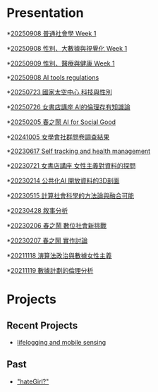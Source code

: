 # Presentation
*[20250908 普通社會學 Week 1]()

*[20250908 性別、大數據與視覺化 Week 1]()

*[20250909 性別、醫療與健康 Week 1](https://docs.google.com/presentation/d/e/2PACX-1vTkN8dy7ORForq6N0v1k5-CY5Sc5f6Y78_wNWXNyQy8PYt5hUzo0Nu0XDXhDTtR7Tpi8qKiLLGKdU6V/pub?start=false&loop=false&delayms=3000)

*[20250908 AI tools regulations]()

*[20250723 國家太空中心 科技與性別]()

*[20250726 女書店講座 AI的倫理存有知識論]()

*[20250205 春之鬧 AI for Social Good]()

*[20241005 女學會社群問卷調查結果]()

*[20230617 Self tracking and health management]()

*[20230721 女書店講座 女性主義對資料的探問]()

*[20230214 公共化AI 開放資料的3D剖面]()

*[20230515 計算社會科學的方法論與融合可能]()

*[20230428 敘事分析]()

*[20230206 春之鬧 數位社會新挑戰]()

*[20230207 春之鬧 實作討論]()

*[20211118 演算法政治與數據女性主義]()

*[20211119 數據計劃的倫理分析]()


# Projects

## Recent Projects
* [lifelogging and mobile sensing]()

## Past
* ["hateGirl?"]()

